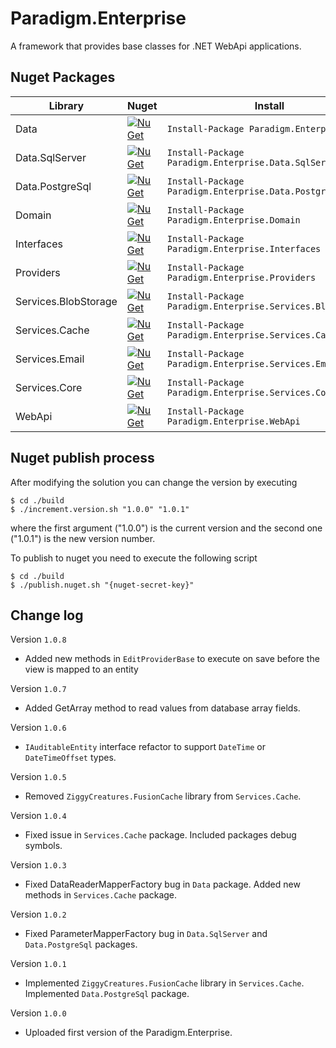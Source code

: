 # Paradigm.Enterprise
A framework that provides base classes for .NET WebApi applications.

## Nuget Packages
| Library    | Nuget | Install
|-|-|-|
| Data       | [![NuGet](https://img.shields.io/nuget/v/Paradigm.Enterprise.Data.svg)](https://www.nuget.org/packages/Paradigm.Enterprise.Data/)            | `Install-Package Paradigm.Enterprise.Data` |
| Data.SqlServer       | [![NuGet](https://img.shields.io/nuget/v/Paradigm.Enterprise.Data.SqlServer.svg)](https://www.nuget.org/packages/Paradigm.Enterprise.Data.SqlServer/)            | `Install-Package Paradigm.Enterprise.Data.SqlServer` |
| Data.PostgreSql       | [![NuGet](https://img.shields.io/nuget/v/Paradigm.Enterprise.Data.PostgreSql.svg)](https://www.nuget.org/packages/Paradigm.Enterprise.Data.PostgreSql/)            | `Install-Package Paradigm.Enterprise.Data.PostgreSql` |
| Domain       | [![NuGet](https://img.shields.io/nuget/v/Paradigm.Enterprise.Domain.svg)](https://www.nuget.org/packages/Paradigm.Enterprise.Domain/)            | `Install-Package Paradigm.Enterprise.Domain` |
| Interfaces      | [![NuGet](https://img.shields.io/nuget/v/Paradigm.Enterprise.Interfaces.svg)](https://www.nuget.org/packages/Paradigm.Enterprise.Interfaces/)      | `Install-Package Paradigm.Enterprise.Interfaces` |
| Providers | [![NuGet](https://img.shields.io/nuget/v/Paradigm.Enterprise.Providers.svg)](https://www.nuget.org/packages/Paradigm.Enterprise.Providers/) | `Install-Package Paradigm.Enterprise.Providers` |
| Services.BlobStorage | [![NuGet](https://img.shields.io/nuget/v/Paradigm.Enterprise.Services.BlobStorage.svg)](https://www.nuget.org/packages/Paradigm.Enterprise.Services.BlobStorage/)  | `Install-Package Paradigm.Enterprise.Services.BlobStorage` |
| Services.Cache | [![NuGet](https://img.shields.io/nuget/v/Paradigm.Enterprise.Services.Cache.svg)](https://www.nuget.org/packages/Paradigm.Enterprise.Services.Cache/)  | `Install-Package Paradigm.Enterprise.Services.Cache` |
| Services.Email | [![NuGet](https://img.shields.io/nuget/v/Paradigm.Enterprise.Services.Email.svg)](https://www.nuget.org/packages/Paradigm.Enterprise.Services.Email/)  | `Install-Package Paradigm.Enterprise.Services.Email` |
| Services.Core | [![NuGet](https://img.shields.io/nuget/v/Paradigm.Enterprise.Services.Core.svg)](https://www.nuget.org/packages/Paradigm.Enterprise.Services.Core/)  | `Install-Package Paradigm.Enterprise.Services.Core` |
| WebApi | [![NuGet](https://img.shields.io/nuget/v/Paradigm.Enterprise.WebApi.svg)](https://www.nuget.org/packages/Paradigm.Enterprise.WebApi/)  | `Install-Package Paradigm.Enterprise.WebApi` |

## Nuget publish process
After modifying the solution you can change the version by executing
```shell
$ cd ./build
$ ./increment.version.sh "1.0.0" "1.0.1"
```
where the first argument ("1.0.0") is the current version and the second one ("1.0.1") is the new version number.


To publish to nuget you need to execute the following script
```shell
$ cd ./build
$ ./publish.nuget.sh "{nuget-secret-key}"
```

## Change log

Version `1.0.8`
- Added new methods in `EditProviderBase` to execute on save before the view is mapped to an entity

Version `1.0.7`
- Added GetArray method to read values from database array fields.

Version `1.0.6`
- `IAuditableEntity` interface refactor to support `DateTime` or `DateTimeOffset` types.

Version `1.0.5`
- Removed `ZiggyCreatures.FusionCache` library from `Services.Cache`.

Version `1.0.4`
- Fixed issue in `Services.Cache` package. Included packages debug symbols.

Version `1.0.3`
- Fixed DataReaderMapperFactory bug in `Data` package. Added new methods in `Services.Cache` package.

Version `1.0.2`
- Fixed ParameterMapperFactory bug in `Data.SqlServer` and `Data.PostgreSql` packages.

Version `1.0.1`
- Implemented `ZiggyCreatures.FusionCache` library in `Services.Cache`. Implemented `Data.PostgreSql` package.

Version `1.0.0`
- Uploaded first version of the Paradigm.Enterprise.